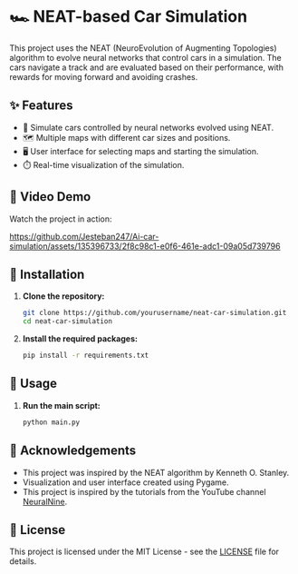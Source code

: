 # 🏎️ NEAT-based Car Simulation

This project uses the NEAT (NeuroEvolution of Augmenting Topologies) algorithm to evolve neural networks that control cars in a simulation. The cars navigate a track and are evaluated based on their performance, with rewards for moving forward and avoiding crashes.

## ✨ Features
- 🚗 Simulate cars controlled by neural networks evolved using NEAT.
- 🗺️ Multiple maps with different car sizes and positions.
- 🖥️ User interface for selecting maps and starting the simulation.
- ⏱️ Real-time visualization of the simulation.

## 🎥 Video Demo
Watch the project in action:

https://github.com/Jesteban247/Ai-car-simulation/assets/135396733/2f8c98c1-e0f6-461e-adc1-09a05d739796

## 🔧 Installation
1. **Clone the repository:**
   ```bash
   git clone https://github.com/yourusername/neat-car-simulation.git
   cd neat-car-simulation
   ```
2. **Install the required packages:**
   ```bash
   pip install -r requirements.txt
   ```

## 🚀 Usage
1. **Run the main script:**
   ```bash
   python main.py
   ```

## 🙏 Acknowledgements
- This project was inspired by the NEAT algorithm by Kenneth O. Stanley.
- Visualization and user interface created using Pygame.
- This project is inspired by the tutorials from the YouTube channel [NeuralNine](https://www.youtube.com/channel/UC8wZnXYK_CGKlBcZp-GxYPA).

## 📝 License

This project is licensed under the MIT License - see the [LICENSE](https://github.com/Jesteban247/NEAT-based-Car-Simulation/blob/main/LICENSE) file for details.
